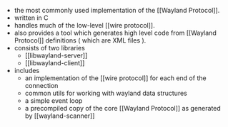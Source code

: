 - the most commonly used implementation of the [[Wayland Protocol]].
- written in C
- handles much of the low-level [[wire protocol]].
- also provides a tool which generates high level code from [[Wayland Protocol]] definitions ( which are XML files ).
- consists of two libraries
	- [[libwayland-server]]
	- [[libwayland-client]]
- includes 
	- an implementation of the [[wire protocol]] for each end of the connection
	- common utils for working with wayland data structures
	- a simple event loop
	- a precompiled copy of the core [[Wayland Protocol]] as generated by [[wayland-scanner]]